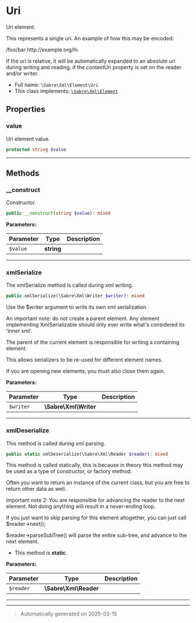 
# Uri

Uri element.

This represents a single uri. An example of how this may be encoded:

   <link>/foo/bar</link>
   <d:href xmlns:d="DAV:">http://example.org/hi</d:href>

If the uri is relative, it will be automatically expanded to an absolute
url during writing and reading, if the contextUri property is set on the
reader and/or writer.

* Full name: `\Sabre\Xml\Element\Uri`
* This class implements:
[`\Sabre\Xml\Element`](../Element.md)



## Properties


### value

Uri element value.

```php
protected string $value
```






***

## Methods


### __construct

Constructor.

```php
public __construct(string $value): mixed
```








**Parameters:**

| Parameter | Type | Description |
|-----------|------|-------------|
| `$value` | **string** |  |





***

### xmlSerialize

The xmlSerialize method is called during xml writing.

```php
public xmlSerialize(\Sabre\Xml\Writer $writer): mixed
```

Use the $writer argument to write its own xml serialization.

An important note: do _not_ create a parent element. Any element
implementing XmlSerializable should only ever write what's considered
its 'inner xml'.

The parent of the current element is responsible for writing a
containing element.

This allows serializers to be re-used for different element names.

If you are opening new elements, you must also close them again.






**Parameters:**

| Parameter | Type | Description |
|-----------|------|-------------|
| `$writer` | **\Sabre\Xml\Writer** |  |





***

### xmlDeserialize

This method is called during xml parsing.

```php
public static xmlDeserialize(\Sabre\Xml\Reader $reader): mixed
```

This method is called statically, this is because in theory this method
may be used as a type of constructor, or factory method.

Often you want to return an instance of the current class, but you are
free to return other data as well.

Important note 2: You are responsible for advancing the reader to the
next element. Not doing anything will result in a never-ending loop.

If you just want to skip parsing for this element altogether, you can
just call $reader->next();

$reader->parseSubTree() will parse the entire sub-tree, and advance to
the next element.

* This method is **static**.




**Parameters:**

| Parameter | Type | Description |
|-----------|------|-------------|
| `$reader` | **\Sabre\Xml\Reader** |  |





***


***
> Automatically generated on 2025-03-15
